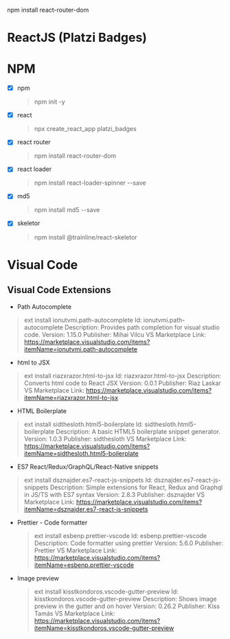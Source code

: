 npm install react-router-dom

# ReactJS (Platzi Badges)

# NPM

- [x] npm

  > npm init -y

- [x] react

  > npx create_react_app platzi_badges

- [x] react router

  > npm install react-router-dom

- [x] react loader

  > npm install react-loader-spinner --save

- [x] md5

  > npm install md5 --save

- [x] skeletor
  > npm install @trainline/react-skeletor

# Visual Code

## Visual Code Extensions

- Path Autocomplete

> ext install ionutvmi.path-autocomplete
> Id: ionutvmi.path-autocomplete
> Description: Provides path completion for visual studio code.
> Version: 1.15.0
> Publisher: Mihai Vilcu
> VS Marketplace Link: <https://marketplace.visualstudio.com/items?itemName=ionutvmi.path-autocomplete>

- html to JSX

> ext install riazxrazor.html-to-jsx
> Id: riazxrazor.html-to-jsx
> Description: Converts html code to React JSX
> Version: 0.0.1
> Publisher: Riaz Laskar
> VS Marketplace Link: <https://marketplace.visualstudio.com/items?itemName=riazxrazor.html-to-jsx>

- HTML Boilerplate

> ext install sidthesloth.html5-boilerplate
> Id: sidthesloth.html5-boilerplate
> Description: A basic HTML5 boilerplate snippet generator.
> Version: 1.0.3
> Publisher: sidthesloth
> VS Marketplace Link: <https://marketplace.visualstudio.com/items?itemName=sidthesloth.html5-boilerplate>

- ES7 React/Redux/GraphQL/React-Native snippets

> ext install dsznajder.es7-react-js-snippets
> Id: dsznajder.es7-react-js-snippets
> Description: Simple extensions for React, Redux and Graphql in JS/TS with ES7 syntax
> Version: 2.8.3
> Publisher: dsznajder
> VS Marketplace Link: <https://marketplace.visualstudio.com/items?itemName=dsznajder.es7-react-js-snippets>

- Prettier - Code formatter

  > ext install esbenp.prettier-vscode
  > Id: esbenp.prettier-vscode
  > Description: Code formatter using prettier
  > Version: 5.6.0
  > Publisher: Prettier
  > VS Marketplace Link: https://marketplace.visualstudio.com/items?itemName=esbenp.prettier-vscode

- Image preview
  > ext install kisstkondoros.vscode-gutter-preview
  > Id: kisstkondoros.vscode-gutter-preview
  > Description: Shows image preview in the gutter and on hover
  > Version: 0.26.2
  > Publisher: Kiss Tamás
  > VS Marketplace Link: https://marketplace.visualstudio.com/items?itemName=kisstkondoros.vscode-gutter-preview
